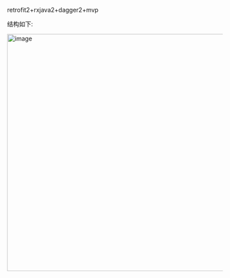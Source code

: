 retrofit2+rxjava2+dagger2+mvp

结构如下:

<img src="https://github.com/chinabosh/android/tree/master/material/pictures/mvp_uml.png" width="680" height="554" alt="image"/>

